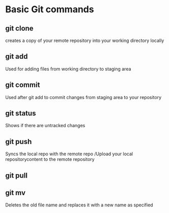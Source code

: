 # Basic Git commands

## git clone
creates a copy of your remote repository into your working directory locally

## git add
Used for adding files from working directory to staging area

## git commit
Used after git add to commit changes from staging area to your repository

## git status
Shows if there are untracked changes

## git push
Syncs the local repo with the remote repo /Upload your local repositorycontent to the remote repository

## git pull


## git mv
Deletes the old file name and replaces it with a new name as specified